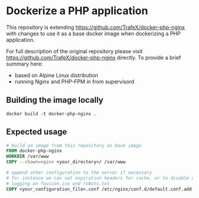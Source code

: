 # Dockerize a PHP application

This repository is extending https://github.com/TrafeX/docker-php-nginx with changes to use it as a base docker image when dockerizing a PHP application.

For full description of the original repository please visit https://github.com/TrafeX/docker-php-nginx directly. To provide a brief summary here:
* based on Alpine Linux distribution
* running Nginx and PHP-FPM in from supervisord

## Building the image locally

```
docker build -t docker-php-nginx .
```

## Expected usage

```Dockerfile
# build an image from this repository as base image
FROM docker-php-nginx
WORKDIR /var/www
COPY --chown=nginx <your_directory>/ /var/www

# append other configuration to the server if necessary
# for instance we can set expiration headers for cache, or to disable access
# logging on favicon.ico and robots.txt
COPY <your_configuration_file>.conf /etc/nginx/conf.d/default.conf.add
```
